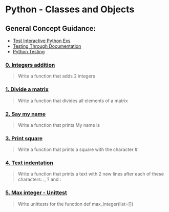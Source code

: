 # Python - Classes and Objects
## General Concept Guidance:
* [Test Interactive Python Exs](./https://docs.python.org/3.4/library/doctest.html)
* [Testing Through Documentation](./https://pymotw.com/3/doctest/)
* [Python Testing](./http://uhs.es/Python.Testing.Beginner%27s.Guide.Daniel.Arbuckle.2010.pdf)
### [0. Integers addition](./0-add_integer.py)
> Write a function that adds 2 integers
### [1. Divide a matrix](./2-matrix_divided.py)
> Write a function that divides all elements of a matrix
### [2. Say my name](./3-say_my_name.py)
> Write a function that prints My name is <first name> <last name>
### [3. Print square](./4-print_square.py)
> Write a function that prints a square with the character #
### [4. Text indentation](./5-text_indentation.py)
> Write a function that prints a text with 2 new lines after each of these characters: ., ? and :
### [5. Max integer - Unittest](./tests/6-max_integer_test.py)
> Write unittests for the function def max_integer(list=[])
